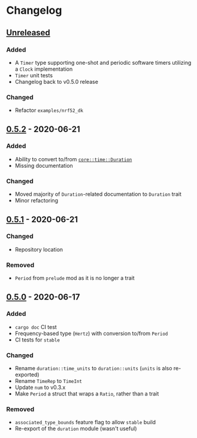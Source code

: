 # Changelog

## [Unreleased]

### Added

- A `Timer` type supporting one-shot and periodic software timers utilizing a `Clock` implementation
- `Timer` unit tests
- Changelog back to v0.5.0 release

### Changed

- Refactor `examples/nrf52_dk`

[unreleased]: https://github.com/FluenTech/embedded-time/compare/v0.5.2...HEAD

## [0.5.2] - 2020-06-21

### Added

- Ability to convert to/from [`core::time::Duration`](https://doc.rust-lang.org/stable/core/time/struct.Duration.html)
- Missing documentation

### Changed

- Moved majority of `Duration`-related documentation to `Duration` trait
- Minor refactoring

[0.5.2]: https://github.com/FluenTech/embedded-time/compare/v0.5.1...v0.5.2


## [0.5.1] - 2020-06-21

### Changed

- Repository location

### Removed

- `Period` from `prelude` mod as it is no longer a trait

[0.5.1]: https://github.com/FluenTech/embedded-time/compare/v0.5.0...v0.5.1


## [0.5.0] - 2020-06-17

### Added

- `cargo doc` CI test
- Frequency-based type (`Hertz`) with conversion to/from `Period`
- CI tests for `stable`

### Changed

- Rename `duration::time_units` to `duration::units` (`units` is also re-exported)
- Rename `TimeRep` to `TimeInt`
- Update `num` to v0.3.x
- Make `Period` a struct that wraps a `Ratio`, rather than a trait 

### Removed

- `associated_type_bounds` feature flag to allow `stable` build
- Re-export of the `duration` module (wasn't useful)

[0.5.0]: https://github.com/FluenTech/embedded-time/compare/v0.4.0...v0.5.0
